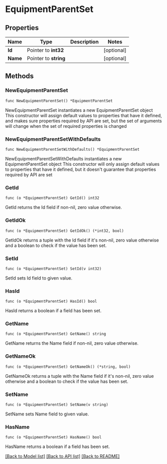 # EquipmentParentSet

## Properties

Name | Type | Description | Notes
------------ | ------------- | ------------- | -------------
**Id** | Pointer to **int32** |  | [optional] 
**Name** | Pointer to **string** |  | [optional] 

## Methods

### NewEquipmentParentSet

`func NewEquipmentParentSet() *EquipmentParentSet`

NewEquipmentParentSet instantiates a new EquipmentParentSet object
This constructor will assign default values to properties that have it defined,
and makes sure properties required by API are set, but the set of arguments
will change when the set of required properties is changed

### NewEquipmentParentSetWithDefaults

`func NewEquipmentParentSetWithDefaults() *EquipmentParentSet`

NewEquipmentParentSetWithDefaults instantiates a new EquipmentParentSet object
This constructor will only assign default values to properties that have it defined,
but it doesn't guarantee that properties required by API are set

### GetId

`func (o *EquipmentParentSet) GetId() int32`

GetId returns the Id field if non-nil, zero value otherwise.

### GetIdOk

`func (o *EquipmentParentSet) GetIdOk() (*int32, bool)`

GetIdOk returns a tuple with the Id field if it's non-nil, zero value otherwise
and a boolean to check if the value has been set.

### SetId

`func (o *EquipmentParentSet) SetId(v int32)`

SetId sets Id field to given value.

### HasId

`func (o *EquipmentParentSet) HasId() bool`

HasId returns a boolean if a field has been set.

### GetName

`func (o *EquipmentParentSet) GetName() string`

GetName returns the Name field if non-nil, zero value otherwise.

### GetNameOk

`func (o *EquipmentParentSet) GetNameOk() (*string, bool)`

GetNameOk returns a tuple with the Name field if it's non-nil, zero value otherwise
and a boolean to check if the value has been set.

### SetName

`func (o *EquipmentParentSet) SetName(v string)`

SetName sets Name field to given value.

### HasName

`func (o *EquipmentParentSet) HasName() bool`

HasName returns a boolean if a field has been set.


[[Back to Model list]](../README.md#documentation-for-models) [[Back to API list]](../README.md#documentation-for-api-endpoints) [[Back to README]](../README.md)


